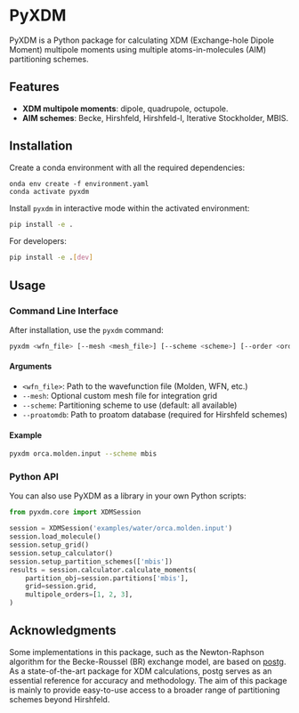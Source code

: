 # PyXDM

PyXDM is a Python package for calculating XDM (Exchange-hole Dipole Moment) multipole moments using multiple atoms-in-molecules (AIM) partitioning schemes.

## Features

- **XDM multipole moments**: dipole, quadrupole, octupole.
- **AIM schemes**: Becke, Hirshfeld, Hirshfeld-I, Iterative Stockholder, MBIS.


## Installation

Create a conda environment with all the required dependencies:

```
onda env create -f environment.yaml
conda activate pyxdm
```

Install `pyxdm` in interactive mode within the activated environment:

```bash
pip install -e .
```

For developers:

```bash
pip install -e .[dev]
```

## Usage

### Command Line Interface

After installation, use the `pyxdm` command:

```bash
pyxdm <wfn_file> [--mesh <mesh_file>] [--scheme <scheme>] [--order <orders>] [--proatomdb <path>] [-v]
```

#### Arguments
- `<wfn_file>`: Path to the wavefunction file (Molden, WFN, etc.)
- `--mesh`: Optional custom mesh file for integration grid
- `--scheme`: Partitioning scheme to use (default: all available)
- `--proatomdb`: Path to proatom database (required for Hirshfeld schemes)

#### Example

```bash
pyxdm orca.molden.input --scheme mbis 
```

### Python API

You can also use PyXDM as a library in your own Python scripts:

```python
from pyxdm.core import XDMSession

session = XDMSession('examples/water/orca.molden.input')
session.load_molecule()
session.setup_grid()
session.setup_calculator()
session.setup_partition_schemes(['mbis'])
results = session.calculator.calculate_moments(
    partition_obj=session.partitions['mbis'],
    grid=session.grid,
    multipole_orders=[1, 2, 3],
)
```

## Acknowledgments

Some implementations in this package, such as the Newton-Raphson algorithm for the Becke-Roussel (BR) exchange model, are based on [postg](https://github.com/aoterodelaroza/postg). As a state-of-the-art package for XDM calculations, postg serves as an essential reference for accuracy and methodology. The aim of this package is mainly to provide easy-to-use access to a broader range of partitioning schemes beyond Hirshfeld.

